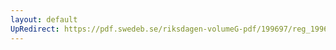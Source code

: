 ```yaml
---
layout: default
UpRedirect: https://pdf.swedeb.se/riksdagen-volumeG-pdf/199697/reg_199697/reg_199697_0263.pdf
---
```

